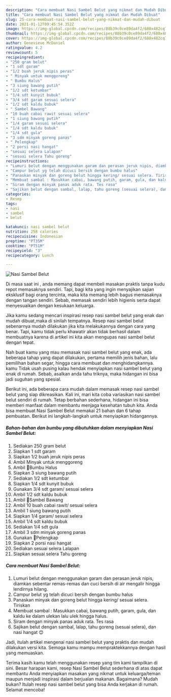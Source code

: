 ```yaml
---
description: "Cara membuat Nasi Sambel Belut yang nikmat dan Mudah Dibuat"
title: "Cara membuat Nasi Sambel Belut yang nikmat dan Mudah Dibuat"
slug: 25-cara-membuat-nasi-sambel-belut-yang-nikmat-dan-mudah-dibuat
date: 2021-01-12T09:45:54.352Z
image: https://img-global.cpcdn.com/recipes/88b39c0ce89da4f2/680x482cq70/nasi-sambel-belut-foto-resep-utama.jpg
thumbnail: https://img-global.cpcdn.com/recipes/88b39c0ce89da4f2/680x482cq70/nasi-sambel-belut-foto-resep-utama.jpg
cover: https://img-global.cpcdn.com/recipes/88b39c0ce89da4f2/680x482cq70/nasi-sambel-belut-foto-resep-utama.jpg
author: Genevieve McDaniel
ratingvalue: 4.2
reviewcount: 5
recipeingredient:
- "250 gram belut"
- "1 sdt garam"
- "1/2 buah jeruk nipis peras"
- " Minyak untuk menggoreng"
- " Bumbu Halus"
- "3 siung bawang putih"
- "1/2 sdt ketumbar"
- "1/4 sdt kunyit bubuk"
- "3/4 sdt garam sesuai selera"
- "1/2 sdt kaldu bubuk"
- " Sambel Bawang"
- "10 buah cabai rawit sesuai selera"
- "1 siung bawang putih"
- "1/4 garam sesuai selera"
- "1/4 sdt kaldu bubuk"
- "1/4 sdt gula"
- "3 sdm minyak goreng panas"
- " Pelengkap"
- "2 porsi nasi hangat"
- "sesuai selera Lalapan"
- "sesuai selera Tahu goreng"
recipeinstructions:
- "Lumuri belut dengan menggunakan garam dan perasan jeruk nipis, diamkan sebentar remas-remas dan cuci bersih di air mengalir hingga lendirnya hilang."
- "Campur belut yg telah dicuci bersih dengan bumbu halus"
- "Panaskan minyak dan goreng belut hingga kering/ sesuai selera. Tiriskan"
- "Membuat sambal : Masukkan cabai, bawang putih, garam, gula, dan kaldu ke dalam ulekan lalu ulek hingga halus."
- "Siram dengan minyak panas aduk rata. Tes rasa"
- "Sajikan belut dengan sambal, lalap, tahu goreng (sesuai selera), dan nasi hangat 😊"
categories:
- Resep
tags:
- nasi
- sambel
- belut

katakunci: nasi sambel belut 
nutrition: 258 calories
recipecuisine: Indonesian
preptime: "PT35M"
cooktime: "PT51M"
recipeyield: "3"
recipecategory: Lunch

---
```



![Nasi Sambel Belut](https://img-global.cpcdn.com/recipes/88b39c0ce89da4f2/680x482cq70/nasi-sambel-belut-foto-resep-utama.jpg)

Di masa  saat ini , anda memang dapat membeli masakan praktis tanpa kudu repot memasaknya sendiri. Tapi, bagi kita yang ingin menyajikan sajian eksklusif bagi orang tercinta, maka kita memang lebih bagus memasaknya dengan tangan sendiri. Sebab, memasak sendiri lebih higienis serta dapat menyesuaikan dengan kesukaan keluarga.

Jika kamu sedang mencari inspirasi resep nasi sambel belut yang enak dan mudah dibuat,maka di sinilah tempatnya. Resep nasi sambel belut  sebenarnya mudah dilakukan jika kita melakukannya dengan cara yang benar. Tapi, kamu tidak perlu khawatir akan tidak berhasil dalam membuatnya 
karena di artikel ini kita akan mengupas nasi sambel belut dengan tepat.  



Nah buat kamu yang mau memasak nasi sambel belut yang enak, ada beberapa tahap yang dapat dilakukan, pertama memilih jenis bahan, lalu pemilihan bahan segar, hingga cara membuat dan menghidangkannya. kamu Tidak usah pusing kalau hendak menyiapkan nasi sambel belut yang enak di rumah. Sebab, asalkan anda  tahu triknya, maka hidangan ini bisa jadi suguhan yang spesial.

Berikut ini, ada beberapa cara mudah dalam memasak resep nasi sambel belut yang siap dikreasikan. Kali ini, mari kita coba variasikan nasi sambel belut sendiri di rumah. Tetap berbahan sederhana, hidangan ini bisa memberi manfaat dalam membantu menjaga kesehatan tubuh kita. Anda bisa membuat Nasi Sambel Belut memakai 21 bahan dan 6 tahap pembuatan. Berikut ini langkah-langkah untuk menyiapkan hidangannya.

<!--inarticleads1-->

##### Bahan-bahan dan bumbu yang dibutuhkan dalam menyiapkan Nasi Sambel Belut:

1. Sediakan 250 gram belut
1. Siapkan 1 sdt garam
1. Siapkan 1/2 buah jeruk nipis peras
1. Ambil  Minyak untuk menggoreng
1. Ambil  📌Bumbu Halus
1. Siapkan 3 siung bawang putih
1. Sediakan 1/2 sdt ketumbar
1. Siapkan 1/4 sdt kunyit bubuk
1. Gunakan 3/4 sdt garam/ sesuai selera
1. Ambil 1/2 sdt kaldu bubuk
1. Ambil  📌Sambel Bawang
1. Ambil 10 buah cabai rawit/ sesuai selera
1. Ambil 1 siung bawang putih
1. Siapkan 1/4 garam/ sesuai selera
1. Ambil 1/4 sdt kaldu bubuk
1. Sediakan 1/4 sdt gula
1. Ambil 3 sdm minyak goreng panas
1. Gunakan  📌Pelengkap
1. Siapkan 2 porsi nasi hangat
1. Sediakan sesuai selera Lalapan
1. Siapkan sesuai selera Tahu goreng




<!--inarticleads2-->

##### Cara membuat Nasi Sambel Belut:

1. Lumuri belut dengan menggunakan garam dan perasan jeruk nipis, diamkan sebentar remas-remas dan cuci bersih di air mengalir hingga lendirnya hilang.
1. Campur belut yg telah dicuci bersih dengan bumbu halus
1. Panaskan minyak dan goreng belut hingga kering/ sesuai selera. Tiriskan
1. Membuat sambal : Masukkan cabai, bawang putih, garam, gula, dan kaldu ke dalam ulekan lalu ulek hingga halus.
1. Siram dengan minyak panas aduk rata. Tes rasa
1. Sajikan belut dengan sambal, lalap, tahu goreng (sesuai selera), dan nasi hangat 😊




Jadi, itulah artikel mengenai  nasi sambel belut  yang praktis dan mudah dilakukan versi kita. Semoga kamu mampu mempraktekkannya dengan hasil yang memuaskan. 

Terima kasih kamu telah menggunakan resep yang tim kami tampilkan di sini. Besar harapan kami, resep  Nasi Sambel Belut sederhana di atas dapat membantu Anda menyiapkan masakan yang nikmat untuk keluarga/teman maupun menjadi inspirasi dalam berjualan makanan. Bagaimana? Mudah bukan? Itulah resep nasi sambel belut yang bisa Anda kerjakan di rumah. Selamat mencoba!

